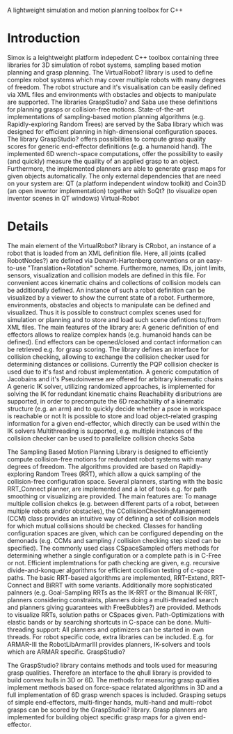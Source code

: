 A lightweight simulation and motion planning toolbox for C++

# Introduction #

Simox is a leightweight platform indepedent C++ toolbox containing three libraries for 3D simulation of robot systems, sampling based motion planning and grasp planning. The VirtualRobot? library is used to define complex robot systems which may cover multiple robots with many degrees of freedom. The robot structure and it's visualisation can be easily defined via XML files and environments with obstacles and objects to manipulate are supported. The libraries GraspStudio? and Saba use these definitions for planning grasps or collision-free motions. State-of-the-art implementations of sampling-based motion planning algorithms (e.g. Rapidly-exploring Random Trees) are served by the Saba library which was designed for efficient planning in high-dimensional configuration spaces. The library GraspStudio? offers possibilities to compute grasp quality scores for generic end-effector definitions (e.g. a humanoid hand). The implemented 6D wrench-space computations, offer the possibility to easily (and quickly) measure the quaility of an applied grasp to an object. Furthermore, the implemented planners are able to generate grasp maps for given objects automatically. The only external dependencies that are need on your system are: QT (a platform independent window toolkit) and Coin3D (an open inventor implementation) together with SoQt? (to visualize open inventor scenes in QT windows) Virtual-Robot


# Details #

The main element of the VirtualRobot? library is CRobot, an instance of a robot that is loaded from an XML definition file. Here, all joints (called RobotNodes?) are defined via Denavit-Hartenberg conventions or an easy-to-use "Translation+Rotation" scheme. Furthermore, names, IDs, joint limits, sensors, visualization and collision models are defined in this file. For convenient acces kinematic chains and collections of collision models can be additionally defined. An instance of such a robot definition can be visualized by a viewer to show the current state of a robot. Furthermore, environments, obstacles and objects to manipulate can be defined and visualized. Thus it is possible to construct complex scenes used for simulation or planning and to store and load such scene defintions to/from XML files. The main features of the library are:
A generic definition of end effectors allows to realize complex hands (e.g. humanoid hands can be defined). End effectors can be opened/closed and contact information can be retrieved e.g. for grasp scoring. The library defines an interface for collision checking, allowing to exchange the collision checker used for determining distances or collisions. Currently the PQP collision checker is used due to it's fast and robust implementation. A generic computation of Jacobains and it's Pseudoinverse are offered for arbitrary kinematic chains A generic IK solver, utilizing randomized approaches, is implemented for solving the IK for redundant kinematic chains Reachability disributrions are supported, in order to precompute the 6D reachability of a kinematic structure (e.g. an arm) and to quickly decide whether a psoe in workspace is reachable or not It is possible to store and load object-related grasping information for a given end-effector, which directly can be used within the IK solvers Multithreading is supported, e.g. multiple instances of the collsiion checker can be used to parallelize collision checks
Saba

The Sampling Based Motion Planning Library is designed to efficiently compute collision-free motions for redundant robot systems with many degrees of freedom. The algorithms provided are based on Rapidly-exploring Random Trees (RRT), which allow a quick sampling of the collision-free configuration space. Several planners, starting with the basic RRT\_Connect planner, are implemented and a lot of tools e.g. for path smoothing or visualizing are provided. The main features are:
To manage multiple collision chekcs (e.g. between different parts of a robot, between multiple robots and/or obstacles), the CCollisionCheckingManagement (CCM) class provides an intuitive way of defining a set of collision models for which mutual collisions should be checked. Classes for handling configuration spaces are given, which can be configured depending on the demonads (e.g. CCMs and sampling / collision checking step sized can be specified). The commonly used class CSpaceSampled offers methods for determining whether a single configuration or a complete path is in C-Free or not. Efficient implemtnations for path checking are given, e.g. recursive divide-and-konquer algorithms for efficient ccollision testing of c-space paths. The basic RRT-based algorithms are implemented, RRT-Extend, RRT-Connect and BiRRT with some variants. Additionally more sophisticated palnners (e.g. Goal-Sampling RRTs as the IK-RRT or the Bimanual IK-RRT, planners considering constraints, planners doing a multi-threaded search and planners giving guarantees with FreeBubbles?) are provided. Methods to visualize RRTs, solution paths or CSpaces given. Path-Optimizations with elastic bands or by searching shortcuts in C-space can be done. Multi-threading support: All planners and optimizers can be started in own threads. For robot specific code, extra libraries can be included. E.g. for ARMAR-III the RobotLibArmarIII provides planners, IK-solvers and tools which are ARMAR specific.
GraspStudio?

The GraspStudio? library contains methods and tools used for measuring grasp qualities. Therefore an interface to the qhull library is provided to build convex hulls in 3D or 6D. The methods for measuring grasp qualities implement methods based on force-space relatated algorithms in 3D and a full implementation of 6D grasp wrench spaces is included. Grasping setups of simple end-effectors, multi-finger hands, multi-hand and multi-robot grasps can be scored by the GraspStudio? library. Grasp planners are implemented for building object specific grasp maps for a given end-effector.